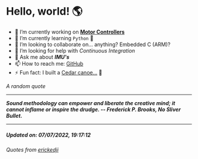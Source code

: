 # Hello, world! 🌎


- 🔧 I’m currently working on [**Motor Controllers**](https://github.com/kyleRhess/MicroMotor)
- 🌱 I’m currently learning `Python` **🐍**
- 👯 I’m looking to collaborate on... anything? Embedded C (ARM)?
- 🤔 I’m looking for help with *Continuous Integration*
- 💬 Ask me about ***IMU's***
- 📫 How to reach me: [GitHub](https://github.com/kyleRhess)
- ⚡ Fun fact: I built a [Cedar canoe...](https://kylerhess.github.io/canoe.html) 🛶

_A random quote_
___
***Sound methodology can empower and liberate the creative mind; it cannot inflame
or inspire the drudge.
-- Frederick P. Brooks, No Sliver Bullet.***
___
##### Updated on: 07/07/2022, 19:17:12
###### Quotes from [erickedji](https://gist.github.com/erickedji/68802)